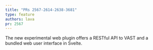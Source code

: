 ```yaml
---
title: "PRs 2567-2614-2638-3681"
type: feature
authors: lava
pr: 2567
---
```


The new experimental web plugin offers a RESTful API to VAST and a bundled web
user interface in Svelte.
